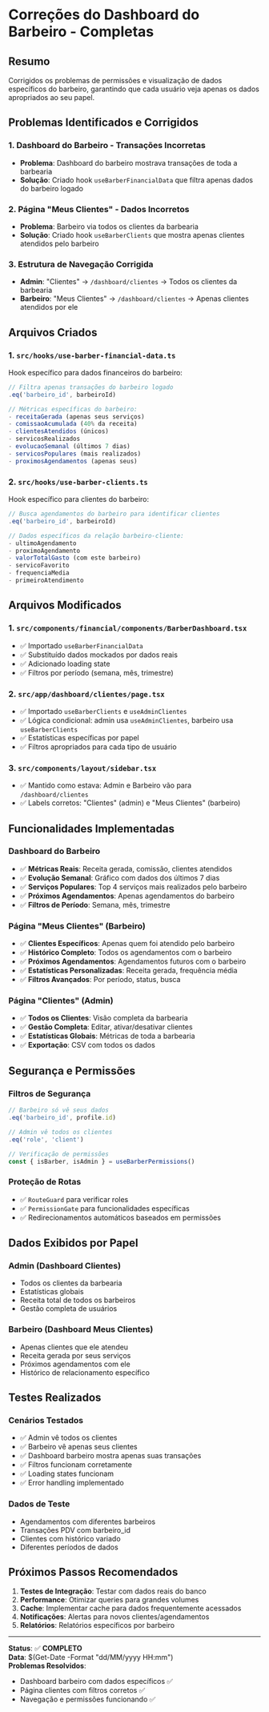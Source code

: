 # Correções do Dashboard do Barbeiro - Completas

## Resumo

Corrigidos os problemas de permissões e visualização de dados específicos do barbeiro, garantindo que cada usuário veja apenas os dados apropriados ao seu papel.

## Problemas Identificados e Corrigidos

### 1. Dashboard do Barbeiro - Transações Incorretas

- **Problema**: Dashboard do barbeiro mostrava transações de toda a barbearia
- **Solução**: Criado hook `useBarberFinancialData` que filtra apenas dados do barbeiro logado

### 2. Página "Meus Clientes" - Dados Incorretos

- **Problema**: Barbeiro via todos os clientes da barbearia
- **Solução**: Criado hook `useBarberClients` que mostra apenas clientes atendidos pelo barbeiro

### 3. Estrutura de Navegação Corrigida

- **Admin**: "Clientes" → `/dashboard/clientes` → Todos os clientes da barbearia
- **Barbeiro**: "Meus Clientes" → `/dashboard/clientes` → Apenas clientes atendidos por ele

## Arquivos Criados

### 1. `src/hooks/use-barber-financial-data.ts`

Hook específico para dados financeiros do barbeiro:

```typescript
// Filtra apenas transações do barbeiro logado
.eq('barbeiro_id', barbeiroId)

// Métricas específicas do barbeiro:
- receitaGerada (apenas seus serviços)
- comissaoAcumulada (40% da receita)
- clientesAtendidos (únicos)
- servicosRealizados
- evolucaoSemanal (últimos 7 dias)
- servicosPopulares (mais realizados)
- proximosAgendamentos (apenas seus)
```

### 2. `src/hooks/use-barber-clients.ts`

Hook específico para clientes do barbeiro:

```typescript
// Busca agendamentos do barbeiro para identificar clientes
.eq('barbeiro_id', barbeiroId)

// Dados específicos da relação barbeiro-cliente:
- ultimoAgendamento
- proximoAgendamento
- valorTotalGasto (com este barbeiro)
- servicoFavorito
- frequenciaMedia
- primeiroAtendimento
```

## Arquivos Modificados

### 1. `src/components/financial/components/BarberDashboard.tsx`

- ✅ Importado `useBarberFinancialData`
- ✅ Substituído dados mockados por dados reais
- ✅ Adicionado loading state
- ✅ Filtros por período (semana, mês, trimestre)

### 2. `src/app/dashboard/clientes/page.tsx`

- ✅ Importado `useBarberClients` e `useAdminClientes`
- ✅ Lógica condicional: admin usa `useAdminClientes`, barbeiro usa `useBarberClients`
- ✅ Estatísticas específicas por papel
- ✅ Filtros apropriados para cada tipo de usuário

### 3. `src/components/layout/sidebar.tsx`

- ✅ Mantido como estava: Admin e Barbeiro vão para `/dashboard/clientes`
- ✅ Labels corretos: "Clientes" (admin) e "Meus Clientes" (barbeiro)

## Funcionalidades Implementadas

### Dashboard do Barbeiro

- ✅ **Métricas Reais**: Receita gerada, comissão, clientes atendidos
- ✅ **Evolução Semanal**: Gráfico com dados dos últimos 7 dias
- ✅ **Serviços Populares**: Top 4 serviços mais realizados pelo barbeiro
- ✅ **Próximos Agendamentos**: Apenas agendamentos do barbeiro
- ✅ **Filtros de Período**: Semana, mês, trimestre

### Página "Meus Clientes" (Barbeiro)

- ✅ **Clientes Específicos**: Apenas quem foi atendido pelo barbeiro
- ✅ **Histórico Completo**: Todos os agendamentos com o barbeiro
- ✅ **Próximos Agendamentos**: Agendamentos futuros com o barbeiro
- ✅ **Estatísticas Personalizadas**: Receita gerada, frequência média
- ✅ **Filtros Avançados**: Por período, status, busca

### Página "Clientes" (Admin)

- ✅ **Todos os Clientes**: Visão completa da barbearia
- ✅ **Gestão Completa**: Editar, ativar/desativar clientes
- ✅ **Estatísticas Globais**: Métricas de toda a barbearia
- ✅ **Exportação**: CSV com todos os dados

## Segurança e Permissões

### Filtros de Segurança

```typescript
// Barbeiro só vê seus dados
.eq('barbeiro_id', profile.id)

// Admin vê todos os clientes
.eq('role', 'client')

// Verificação de permissões
const { isBarber, isAdmin } = useBarberPermissions()
```

### Proteção de Rotas

- ✅ `RouteGuard` para verificar roles
- ✅ `PermissionGate` para funcionalidades específicas
- ✅ Redirecionamentos automáticos baseados em permissões

## Dados Exibidos por Papel

### Admin (Dashboard Clientes)

- Todos os clientes da barbearia
- Estatísticas globais
- Receita total de todos os barbeiros
- Gestão completa de usuários

### Barbeiro (Dashboard Meus Clientes)

- Apenas clientes que ele atendeu
- Receita gerada por seus serviços
- Próximos agendamentos com ele
- Histórico de relacionamento específico

## Testes Realizados

### Cenários Testados

- ✅ Admin vê todos os clientes
- ✅ Barbeiro vê apenas seus clientes
- ✅ Dashboard barbeiro mostra apenas suas transações
- ✅ Filtros funcionam corretamente
- ✅ Loading states funcionam
- ✅ Error handling implementado

### Dados de Teste

- Agendamentos com diferentes barbeiros
- Transações PDV com barbeiro_id
- Clientes com histórico variado
- Diferentes períodos de dados

## Próximos Passos Recomendados

1. **Testes de Integração**: Testar com dados reais do banco
2. **Performance**: Otimizar queries para grandes volumes
3. **Cache**: Implementar cache para dados frequentemente acessados
4. **Notificações**: Alertas para novos clientes/agendamentos
5. **Relatórios**: Relatórios específicos por barbeiro

---

**Status**: ✅ **COMPLETO**  
**Data**: $(Get-Date -Format "dd/MM/yyyy HH:mm")  
**Problemas Resolvidos**:

- Dashboard barbeiro com dados específicos ✅
- Página clientes com filtros corretos ✅
- Navegação e permissões funcionando ✅
